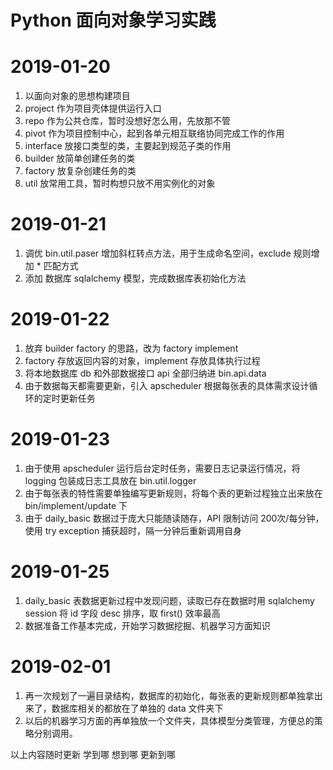 # Python 面向对象学习实践

# 2019-01-20

1. 以面向对象的思想构建项目
2. project 作为项目壳体提供运行入口
3. repo 作为公共仓库，暂时没想好怎么用，先放那不管
3. pivot 作为项目控制中心，起到各单元相互联络协同完成工作的作用
4. interface 放接口类型的类，主要起到规范子类的作用
5. builder 放简单创建任务的类
6. factory 放复杂创建任务的类
7. util 放常用工具，暂时构想只放不用实例化的对象

# 2019-01-21

1. 调优 bin.util.paser 增加斜杠转点方法，用于生成命名空间，exclude 规则增加 * 匹配方式
2. 添加 数据库 sqlalchemy 模型，完成数据库表初始化方法

# 2019-01-22

1. 放弃 builder factory 的思路，改为 factory implement
2. factory 存放返回内容的对象，implement 存放具体执行过程
3. 将本地数据库 db 和外部数据接口 api 全部归纳进 bin.api.data
4. 由于数据每天都需要更新，引入 apscheduler 根据每张表的具体需求设计循环的定时更新任务

# 2019-01-23

1. 由于使用 apscheduler 运行后台定时任务，需要日志记录运行情况，将 logging 包装成日志工具放在 bin.util.logger
2. 由于每张表的特性需要单独编写更新规则，将每个表的更新过程独立出来放在 bin/implement/update 下
3. 由于 daily_basic 数据过于庞大只能随读随存，API 限制访问 200次/每分钟，使用 try exception 捕获超时，隔一分钟后重新调用自身

# 2019-01-25

1. daily_basic 表数据更新过程中发现问题，读取已存在数据时用 sqlalchemy session 将 id 字段 desc 排序，取 first() 效率最高
2. 数据准备工作基本完成，开始学习数据挖掘、机器学习方面知识

# 2019-02-01

1. 再一次规划了一遍目录结构，数据库的初始化，每张表的更新规则都单独拿出来了，数据库相关的都放在了单独的 data 文件夹下
2. 以后的机器学习方面的再单独放一个文件夹，具体模型分类管理，方便总的策略分别调用。

以上内容随时更新 学到哪 想到哪 更新到哪